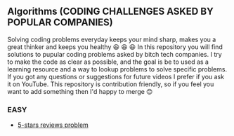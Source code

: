 ## Algorithms (CODING CHALLENGES ASKED BY POPULAR COMPANIES)

Solving coding problems everyday keeps your mind sharp, makes you a great thinker and keeps you healthy :satisfied: :satisfied: :satisfied:
In this repository you will find solutions to pupular coding problems asked by bitch tech companies. I try to make the code as clear as possible, and the goal is be to used as a learning resource and a way to lookup problems to solve specific problems. 
If you got any questions or suggestions for future videos I prefer if you ask it on YouTube. This repository is contribution friendly, so if you feel you want to add something then I'd happy to merge :blush:



### EASY  
- [5-stars reviews problem](https://github.com/yonahgraphics/Data-Structures-and-Algorithms/blob/master/EASY/5-stars%20reviews%20problem.py)

